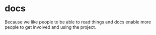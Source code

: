 # docs
Because we like people to be able to read things and docs enable more people to get involved and using the project.
